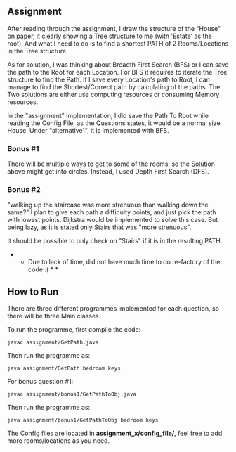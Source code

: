 ## Assignment

After reading through the assignment, I draw the structure of the "House" on paper, it clearly showing a Tree structure
to me (with 'Estate' as the root). And what I need to do is to find a shortest PATH of 2 Rooms/Locations in the Tree structure.

As for solution, I was thinking about Breadth First Search (BFS) or I can save the path to the Root for each Location.
For BFS it requires to iterate the Tree structure to find the Path. If I save every Location's path to Root, I can manage
to find the Shortest/Correct path by calculating of the paths. The Two solutions are either use computing resources
or consuming Memory resources.

In the "assignment" implementation, I did save the Path To Root while reading the Config File, as the Questions states, it would be
a normal size House. Under "alternative1", it is implemented with BFS.


### Bonus #1
There will be multiple ways to get to some of the rooms, so the Solution above might get into circles. Instead, I used
Depth First Search (DFS).

### Bonus #2
"walking up the staircase was more strenuous than walking down the same?"
I plan to give each path a difficulty points, and just pick the path with lowest points.
Dijkstra would be implemented to solve this case.
But being lazy, as it is stated only Stairs that was "more strenuous".

It should be possible to only check on "Stairs" if it is in the resulting PATH.

* * Due to lack of time, did not have much time to do re-factory of the code :( * *



## How to Run

There are three different programmes implemented for each question, so there will be three Main classes.

To run the programme, first compile the code:
```
javac assignment/GetPath.java
```
Then run the programme as:
```
java assignment/GetPath bedroom keys
```

For bonus question #1:
```
javac assignment/bonus1/GetPathToObj.java
```
Then run the programme as:
```
java assignment/bonus1/GetPathToObj bedroom keys
```

The Config files are located in **assignment_x/config_file/**, feel free to add more rooms/locations as you need.

